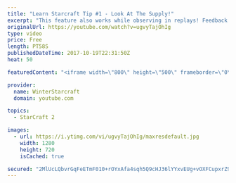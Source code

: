 ```yaml
---
title: "Learn Starcraft Tip #1 - Look At The Supply!"
excerpt: "This feature also works while observing in replays! Feedback and tip suggestions are appreciated :)"
originalUrl: https://youtube.com/watch?v=ugvyTajOhIg
type: video
price: Free
length: PT58S
publishedDateTime: 2017-10-19T22:31:50Z
heat: 50

featuredContent: "<iframe width=\"800\" height=\"500\" frameborder=\"0\" src=\"https://www.youtube.com/embed/ugvyTajOhIg\" allow=\"accelerometer; autoplay; encrypted-media; gyroscope; picture-in-picture\" allowfullscreen></iframe>"

provider:
  name: WinterStarcraft
  domain: youtube.com

topics:
  - StarCraft 2

images:
  - url: https://i.ytimg.com/vi/ugvyTajOhIg/maxresdefault.jpg
    width: 1280
    height: 720
    isCached: true

secured: "2MlUcLQbvrGqFeETmF010+rOYxAfa4sqh5Q9cHJ36lYYxvEUg+vOXFCupxrZ9oeDdDa2kuKqAyo8iH0x5yywsBGWLazknFCFKz7goGZiRg8L4QKtmok7w4EGfBRlK1+rYd45ncfE4XBds7ujfsAvCtkJ3LkuyaXne4llhYh3Pi80U0vZ7jvoGxaFRWJAiA0VOaxXK9EfTpKO0UVoVeJ41Lfjj2Fan11EvP4A1nJDuQuXh1E9ehUVMIPaGKmfu49y0Xfgg8cK6cq6Gd3RapCNna5gfC6zKV5rHoPOlVVpeqJj8Yv5qle6HjoQl1NrQvDbnNHFCftFx1Wg9e26K2QIjx5I1neWZ3C426Sq1kk7ShFaRZ9MVG+gVxL+IPNxkMF02pCUUFEvM0Lr0Plkh+mBLXQ2S0GU43qpsKRoio1S2b8=;Y/mC8tUW/WoSYZ4Ev26CLA=="
---
```


